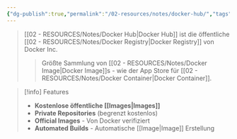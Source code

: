 ```yaml
---
{"dg-publish":true,"permalink":"/02-resources/notes/docker-hub/","tags":["informatik/virtualisierung/docker/registry","informatik/virtualisierung/docker/public"],"noteIcon":"","updated":"2025-10-29T12:59:05.386+01:00"}
---
```



>[[02 - RESOURCES/Notes/Docker Hub\|Docker Hub]] ist die öffentliche [[02 - RESOURCES/Notes/Docker Registry\|Docker Registry]] von Docker Inc.
>>Größte Sammlung von [[02 - RESOURCES/Notes/Docker Image\|Docker Image]]s - wie der App Store für [[02 - RESOURCES/Notes/Docker Container\|Docker Container]].

>[!info] Features
>- **Kostenlose öffentliche [[Images\|Images]]**
>- **Private Repositories** (begrenzt kostenlos)
>- **Official Images** - Von Docker verifiziert
>- **Automated Builds** - Automatische [[Image\|Image]] Erstellung